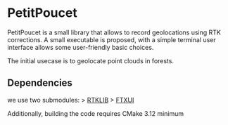 # PetitPoucet
PetitPoucet is a small library that allows to record geolocations using RTK corrections.
A small executable is proposed, with a simple terminal user interface allows some user-friendly basic choices.

The initial usecase is to geolocate point clouds in forests.

## Dependencies
we use two submodules:
    > [RTKLIB](https://github.com/DamienGilliard/RTKLIB)
    > [FTXUI](https://github.com/ArthurSonzogni/FTXUI)

Additionally, building the code requires CMake 3.12 minimum